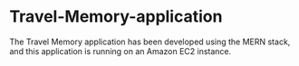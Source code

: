 # Travel-Memory-application
The Travel Memory application has been developed using the MERN stack, and this application is running on an Amazon EC2 instance.
